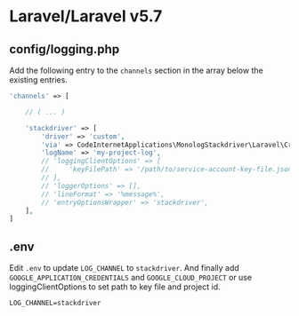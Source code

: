 # Laravel/Laravel v5.7

## config/logging.php

Add the following entry to the `channels` section in the array below the existing entries.

```php
'channels' => [

    // ( ... )

    'stackdriver' => [
        'driver' => 'custom',
        'via' => CodeInternetApplications\MonologStackdriver\Laravel\CreateStackdriverLogger::class,
        'logName' => 'my-project-log',
        // 'loggingClientOptions' => [
        //     'keyFilePath' => '/path/to/service-account-key-file.json',
        // ],
        // 'loggerOptions' => [],
        // 'lineFormat' => '%message%',
        // 'entryOptionsWrapper' => 'stackdriver',
    ],
]
```

## .env

Edit `.env` to update `LOG_CHANNEL` to `stackdriver`.
And finally add `GOOGLE_APPLICATION_CREDENTIALS` and `GOOGLE_CLOUD_PROJECT` or use loggingClientOptions to set path to key file and project id.

```
LOG_CHANNEL=stackdriver
```
